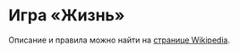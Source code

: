 # Игра «Жизнь»

Описание и правила можно найти на [странице Wikipedia](https://ru.wikipedia.org/wiki/Игра_«Жизнь»).
